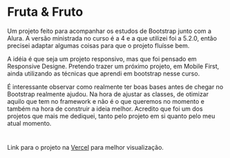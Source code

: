 <h1>Fruta & Fruto</h1>
<p>Um projeto feito para acompanhar os estudos de Bootstrap junto com a Alura. A versão ministrada no curso é a 4 e a que utilizei foi a 5.2.0, então precisei
adaptar algumas coisas para que o projeto fluísse bem.</p>
<p>A idéia é que seja um projeto responsivo, mas que foi pensado em Responsive Designe. Pretendo trazer um próximo projeto, em Mobile First, ainda utilizando
as técnicas que aprendi em bootstrap nesse curso.</p>
<p>É interessante observar como realmente ter boas bases antes de chegar no Bootstrap realmente ajudou. Na hora de ajustar as classes, de otimizar aquilo que tem no framework e não é o que queremos no momento e também na hora de construir a ideia melhor. Acredito que foi um dos projetos que mais me dediquei, tanto pelo projeto em si quanto pelo meu atual momento.</p>

<h1></h1>
<p>Link para o projeto na <a href="https://fruta-fruto-blush.vercel.app">Vercel</a> para melhor visualização. </p>
